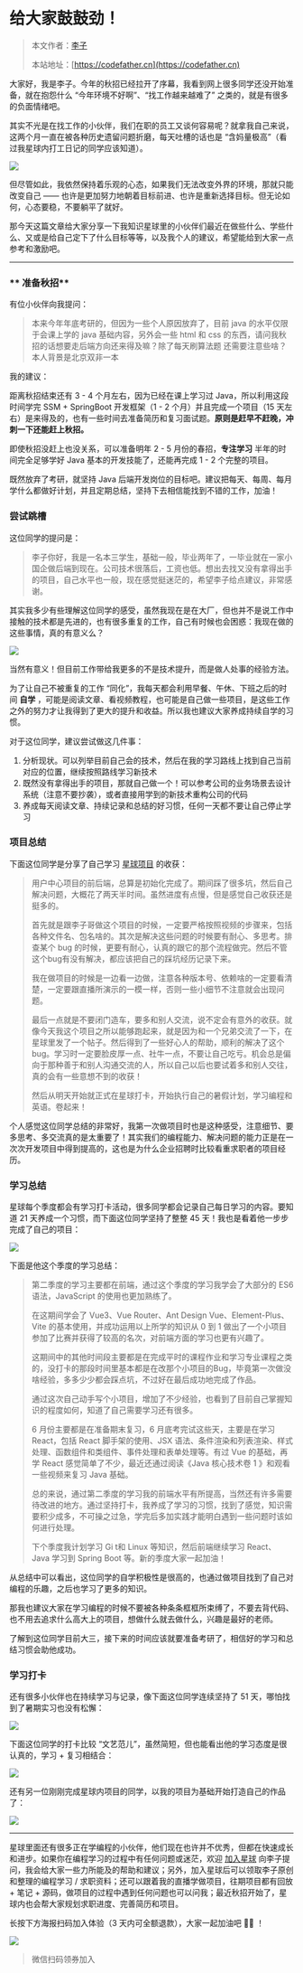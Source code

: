 # 给大家鼓鼓劲！

> 本文作者：[李子](https://yuyuanweb.feishu.cn/wiki/Abldw5WkjidySxkKxU2cQdAtnah)
>
> 本站地址：[https://codefather.cn](https://codefather.cn)

大家好，我是李子。今年的秋招已经拉开了序幕，我看到网上很多同学还没开始准备，就在抱怨什么 “今年环境不好啊”、“找工作越来越难了” 之类的，就是有很多的负面情绪吧。

其实不光是在找工作的小伙伴，我们在职的员工又谈何容易呢？就拿我自己来说，这两个月一直在被各种历史遗留问题折磨，每天吐槽的话也是 “含妈量极高”（看过我星球内打工日记的同学应该知道）。

![](https://pic.yupi.icu/5563/202311070831484.png)

但尽管如此，我依然保持着乐观的心态，如果我们无法改变外界的环境，那就只能改变自己 —— 也许是更加努力地朝着目标前进、也许是重新选择目标。但无论如何，心态要稳，不要躺平了就好。

那今天这篇文章给大家分享一下我知识星球里的小伙伴们最近在做些什么、学些什么、又或是给自己定下了什么目标等等，以及我个人的建议，希望能给到大家一点参考和激励吧。



------

###  ** 准备秋招**

有位小伙伴向我提问：

> 本来今年年底考研的，但因为一些个人原因放弃了，目前 java 的水平仅限于会课上学的 java 基础内容，另外会一些 html 和 css 的东西，请问我秋招的话想要走后端方向还来得及嘛？除了每天刷算法题 还需要注意些啥？本人背景是北京双非一本

我的建议：

距离秋招结束还有 3 - 4 个月左右，因为已经在课上学习过 Java，所以利用这段时间学完 SSM + SpringBoot 开发框架（1 - 2 个月）并且完成一个项目（15 天左右）是来得及的，也有一些时间去准备简历和复习面试题。**原则是赶早不赶晚，冲刺一下还能赶上秋招。**

即使秋招没赶上也没关系，可以准备明年 2 - 5 月份的春招，**专注学习** 半年的时间完全足够学好 Java 基本的开发技能了，还能再完成 1 - 2 个完整的项目。

既然放弃了考研，就坚持 Java 后端开发岗位的目标吧。建议把每天、每周、每月学什么都做好计划，并且定期总结，坚持下去相信能找到不错的工作，加油！

### **尝试跳槽**

这位同学的提问是：

> 李子你好，我是一名本三学生，基础一般，毕业两年了，一毕业就在一家小国企做后端到现在。公司技术很落后，工资也低。想出去找又没有拿得出手的项目，自己水平也一般，现在感觉挺迷茫的，希望李子给点建议，非常感谢。

其实我多少有些理解这位同学的感受，虽然我现在是在大厂，但也并不是说工作中接触的技术都是先进的，也有很多重复的工作，自己有时候也会困惑：我现在做的这些事情，真的有意义么？

![](https://pic.yupi.icu/5563/202311070831318.png)

当然有意义！但目前工作带给我更多的不是技术提升，而是做人处事的经验方法。

为了让自己不被重复的工作 “同化”，我每天都会利用早餐、午休、下班之后的时间 **自学** ，可能是阅读文章、看视频教程，也可能是自己做一些项目，是这些工作之外的努力才让我得到了更大的提升和收益。所以我也建议大家养成持续自学的习惯。

对于这位同学，建议尝试做这几件事：

1. 分析现状。可以列举目前自己会的技术，然后在我的学习路线上找到自己当前对应的位置，继续按照路线学习新技术
2. 既然没有拿得出手的项目，那就自己做一个！可以参考公司的业务场景去设计系统（注意不要抄袭），或者直接用学到的新技术重构公司的代码
3. 养成每天阅读文章、持续记录和总结的好习惯，任何一天都不要让自己停止学习

### **项目总结**

下面这位同学是分享了自己学习 [星球项目](https://mp.weixin.qq.com/s?__biz=MzI1NDczNTAwMA==&mid=2247508517&idx=1&sn=66803910cf2e7d88e6cab30df9271d5d&scene=21#wechat_redirect) 的收获：

> 用户中心项目的前后端，总算是初始化完成了。期间踩了很多坑，然后自己解决问题，大概花了两天半时间。虽然进度有点慢，但是感觉自己收获还是挺多的。
>
> 
>
> 首先就是跟李子哥做这个项目的时候，一定要严格按照视频的步骤来，包括各种文件名、包名啥的。其次是解决这些问题的时候要有耐心、多思考。排查某个 bug 的时候，更要有耐心，认真的跟它的那个流程做完。然后不管这个bug有没有解决，都应该把自己的踩坑经历记录下来。
>
> 
>
> 我在做项目的时候是一边看一边做，注意各种版本号、依赖啥的一定要看清楚，一定要跟直播所演示的一模一样，否则一些小细节不注意就会出现问题。
>
> 
>
> 最后一点就是不要闭门造车，要多和别人交流，说不定会有意外的收获。就像今天我这个项目之所以能够跑起来，就是因为和一个兄弟交流了一下，在星球里发了一个帖子。然后得到了一些好心人的帮助，顺利的解决了这个 bug。学习时一定要脸皮厚一点、社牛一点，不要让自己吃亏。机会总是偏向于那种善于和别人沟通交流的人，所以自己以后也要试着多和别人交往，真的会有一些意想不到的收获！
>
> 
>
> 然后从明天开始就正式在星球打卡，开始执行自己的暑假计划，学习编程和英语。卷起来！

个人感觉这位同学总结的非常好，我第一次做项目时也是这种感受，注意细节、要多思考、多交流真的是太重要了！其实我们的编程能力、解决问题的能力正是在一次次开发项目中得到提高的，这也是为什么企业招聘时比较看重求职者的项目经历。

### **学习总结**

星球每个季度都会有学习打卡活动，很多同学都会记录自己每日学习的内容。要知道 21 天养成一个习惯，而下面这位同学坚持了整整 45 天！我也是看着他一步步完成了自己的项目：

![](https://pic.yupi.icu/5563/202311070831173.png)

下面是他这个季度的学习总结：

> 第二季度的学习主要都在前端，通过这个季度的学习我学会了大部分的 ES6 语法，JavaScript 的使用也更加熟练了。
>
> 
>
> 在这期间学会了 Vue3、Vue Router、Ant Design Vue、Element-Plus、Vite 的基本使用，并成功运用以上所学的知识从 0 到 1 做出了一个小项目参加了比赛并获得了较高的名次，对前端方面的学习也更有兴趣了。
>
> 
>
> 这期间中的其他时间段主要都是在完成平时的课程作业和学习专业课程之类的，没打卡的那段时间里基本都是在改那个小项目的Bug，毕竟第一次做没啥经验，多多少少都会踩点坑，不过好在最后成功地完成了作品。
>
> 通过这次自己动手写个小项目，增加了不少经验，也看到了目前自己掌握知识的程度如何，知道了自己需要学习还有很多。
>
> 
>
> 6 月份主要都是在准备期末复习，6 月底考完试这些天，主要是在学习 React，包括 React 脚手架的使用、JSX 语法、条件渲染和列表渲染、样式处理、函数组件和类组件、事件处理和表单处理等。有过 Vue 的基础，再学 React 感觉简单了不少，最近还通过阅读《Java 核心技术卷 1 》和观看一些视频来复习 Java 基础。
>
> 
>
> 总的来说，通过第二季度的学习我的前端水平有所提高，当然还有许多需要待改进的地方。通过坚持打卡，我养成了学习的习惯，找到了感觉，知识需要积少成多，不可操之过急，学完后多加实践才能明白遇到一些问题时该如何进行处理。
>
> 
>
> 下个季度我计划学习 Gi t和 Linux 等知识，然后前端继续学习 React、Java 学习到 Spring Boot 等。新的季度大家一起加油！

从总结中可以看出，这位同学的自学积极性是很高的，也通过做项目找到了自己对编程的乐趣，之后也学习了更多的知识。

那我也建议大家在学习编程的时候不要被各种条条框框所束缚了，不要去背代码、也不用去追求什么高大上的项目，想做什么就去做什么，兴趣是最好的老师。

了解到这位同学目前大三，接下来的时间应该就要准备考研了，相信好的学习和总结习惯会助他成功。

### **学习打卡**

还有很多小伙伴也在持续学习与记录，像下面这位同学连续坚持了 51 天，哪怕找到了暑期实习也没有松懈：

![](https://pic.yupi.icu/5563/202311070831496.png)

下面这位同学的打卡比较 “文艺范儿”，虽然简短，但也能看出他的学习态度是很认真的，学习 + 复习相结合：

![](https://pic.yupi.icu/5563/202311070831489.png)

还有另一位刚刚完成星球内项目的同学，以我的项目为基础开始打造自己的作品了：

![](https://pic.yupi.icu/5563/202311070832926.png)

------

星球里面还有很多正在学编程的小伙伴，他们现在也许并不优秀，但都在快速成长和进步。如果你在编程学习的过程中有任何问题或迷茫，欢迎 [加入星球](http://mp.weixin.qq.com/s?__biz=MzI1NDczNTAwMA==&mid=2247508640&idx=1&sn=b02fff3533f18b5d0bfbf714b127c140&chksm=e9c24557deb5cc41b1f2ecefdd23eb1370e261a47c23ad89b1d1428537fd1e8fe39762e707e1&scene=21#wechat_redirect) 向李子提问，我会给大家一些力所能及的帮助和建议；另外，加入星球后可以领取李子原创和整理的编程学习 / 求职资料；还可以跟着我的直播学做项目，往期项目都有回放 + 笔记 + 源码，做项目的过程中遇到任何问题也可以问我；最近秋招开始了，星球内也会帮大家规划求职进度、完善简历和项目。

长按下方海报扫码加入体验（3 天内可全额退款），大家一起加油吧 💪🏻 ！

![](https://pic.yupi.icu/5563/202311070832215.png)

> 微信扫码领券加入